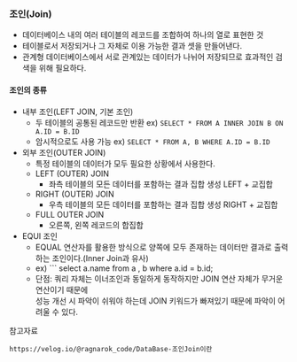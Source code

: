 ### 조인(Join)
- 데이터베이스 내의 여러 테이블의 레코드를 조합하여 하나의 열로 표현한 것
- 테이블로서 저장되거나 그 자체로 이용 가능한 결과 셋을 만들어낸다.
- 관계형 데이터베이스에서 서로 관계있는 데이터가 나뉘어 저장되므로 효과적인 검색을 위해 필요하다.

#### 조인의 종류
- 내부 조인(LEFT JOIN, 기본 조인)
  - 두 테이블의 공통된 레코드만 반환 ex) ```SELECT * FROM A INNER JOIN B ON A.ID = B.ID```
  - 암시적으로도 사용 가능 ex) ```SELECT * FROM A, B WHERE A.ID = B.ID```
- 외부 조인(OUTER JOIN)
  - 특정 테이블의 데이터가 모두 필요한 상황에서 사용한다.
  - LEFT (OUTER) JOIN
    - 좌측 테이블의 모든 데이터를 포함하는 결과 집합 생성 LEFT + 교집합
  - RIGHT (OUTER) JOIN
    - 우측 테이블의 모든 데이터를 포함하는 결과 집합 생성 RIGHT + 교집합
  - FULL OUTER JOIN
    - 오른쪽, 왼쪽 레코드의 합집합
- EQUI 조인
  - EQUAL 연산자를 활용한 방식으로 양쪽에 모두 존재하는 데이터만 결과로 출력하는 조인이다.(Inner Join과 유사)
  - ex) ``` select a.name from a , b where a.id = b.id;
  - 단점: 쿼리 자체는 이너조인과 동일하게 동작하지만 JOIN 연산 자체가 무거운 연산이기 때문에<br> 성능 개선 시 파악이 쉬워야 하는데
    JOIN 키워드가 빠져있기 때문에 파악이 어려울 수 있다.




참고자료
```
https://velog.io/@ragnarok_code/DataBase-조인Join이란
```
